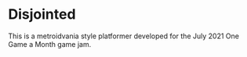 # Disjointed

This is a metroidvania style platformer developed for the July 2021 One Game a Month game jam. 

 
